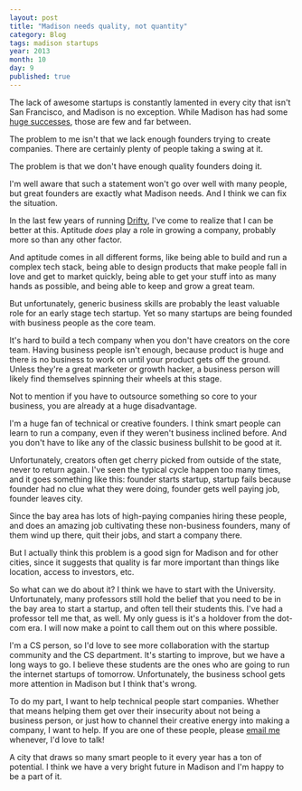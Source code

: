 ```yaml
---
layout: post
title: "Madison needs quality, not quantity"
category: Blog
tags: madison startups
year: 2013
month: 10
day: 9
published: true
---
```


The lack of awesome startups is constantly lamented in every city that isn't San Francisco, and Madison is no exception. While Madison has had some [huge successes](http://epic.com/), those are few and far between.

The problem to me isn't that we lack enough founders trying to create companies. There are certainly plenty of people taking a swing at it.

The problem is that we don't have enough quality founders doing it.

I'm well aware that such a statement won't go over well with many people, but great founders are exactly what Madison needs. And I think we can fix the situation.

In the last few years of running [Drifty](http://drifty.com/), I've come to realize that I can be better at this. Aptitude *does* play a role in growing a company, probably more so than any other factor.

And aptitude comes in all different forms, like being able to build and run a complex tech stack, being able to design products that make people fall in love and get to market quickly, being able to get your stuff into as many hands as possible, and being able to keep and grow a great team.

But unfortunately, generic business skills are probably the least valuable role for an early stage tech startup. Yet so many startups are being founded with business people as the core team.

It's hard to build a tech company when you don't have creators on the core team. Having business people isn't enough, because product is huge and there is no business to work on until your product gets off the ground. Unless they're a great marketer or growth hacker, a business person will likely find themselves spinning their wheels at this stage.

Not to mention if you have to outsource something so core to your business, you are already at a huge disadvantage.

I'm a huge fan of technical or creative founders. I think smart people can learn to run a company, even if they weren't business inclined before. And you don't have to like any of the classic business bullshit to be good at it.

Unfortunately, creators often get cherry picked from outside of the state, never to return again. I've seen the typical cycle happen too many times, and it goes something like this: founder starts startup, startup fails because founder had no clue what they were doing, founder gets well paying job, founder leaves city.

Since the bay area has lots of high-paying companies hiring these people, and does an amazing job cultivating these non-business founders, many of them wind up there, quit their jobs, and start a company there.

But I actually think this problem is a good sign for Madison and for other cities, since it suggests that quality is far more important than things like location, access to investors, etc.

So what can we do about it? I think we have to start with the University. Unfortunately, many professors still hold the belief that you need to be in the bay area to start a startup, and often tell their students this. I've had a professor tell me that, as well. My only guess is it's a holdover from the dot-com era. I will now make a point to call them out on this where possible.

I'm a CS person, so I'd love to see more collaboration with the startup community and the CS department. It's starting to improve, but we have a long ways to go. I believe these students are the ones who are going to run the internet startups of tomorrow. Unfortunately, the business school gets more attention in Madison but I think that's wrong.

To do my part, I want to help technical people start companies. Whether that means helping them get over their insecurity about not being a business person, or just how to channel their creative energy into making a company, I want to help. If you are one of these people, please <a href="mailto:max@drifty.com">email me</a> whenever, I'd love to talk!

A city that draws so many smart people to it every year has a ton of potential. I think we have a very bright future in Madison and I'm happy to be a part of it.
